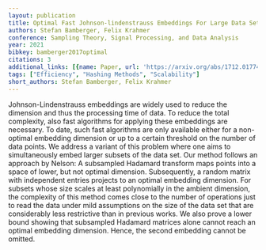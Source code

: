```yaml
---
layout: publication
title: Optimal Fast Johnson-lindenstrauss Embeddings For Large Data Sets
authors: Stefan Bamberger, Felix Krahmer
conference: Sampling Theory, Signal Processing, and Data Analysis
year: 2021
bibkey: bamberger2017optimal
citations: 3
additional_links: [{name: Paper, url: 'https://arxiv.org/abs/1712.01774'}]
tags: ["Efficiency", "Hashing Methods", "Scalability"]
short_authors: Stefan Bamberger, Felix Krahmer
---
```

Johnson-Lindenstrauss embeddings are widely used to reduce the dimension and
thus the processing time of data. To reduce the total complexity, also fast
algorithms for applying these embeddings are necessary. To date, such fast
algorithms are only available either for a non-optimal embedding dimension or
up to a certain threshold on the number of data points.
  We address a variant of this problem where one aims to simultaneously embed
larger subsets of the data set. Our method follows an approach by Nelson: A
subsampled Hadamard transform maps points into a space of lower, but not
optimal dimension. Subsequently, a random matrix with independent entries
projects to an optimal embedding dimension.
  For subsets whose size scales at least polynomially in the ambient dimension,
the complexity of this method comes close to the number of operations just to
read the data under mild assumptions on the size of the data set that are
considerably less restrictive than in previous works. We also prove a lower
bound showing that subsampled Hadamard matrices alone cannot reach an optimal
embedding dimension. Hence, the second embedding cannot be omitted.